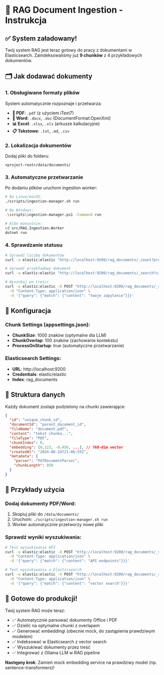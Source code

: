 # 📄 RAG Document Ingestion - Instrukcja

## ✅ System załadowany!

Twój system RAG jest teraz gotowy do pracy z dokumentami w Elasticsearch. Zaindeksowaliśmy już **9 chunków** z 4 przykładowych dokumentów.

## 🗂 Jak dodawać dokumenty

### 1. Obsługiwane formaty plików

System automatycznie rozpoznaje i przetwarza:

- **📄 PDF**: `.pdf` (z użyciem iText7)
- **📝 Word**: `.docx`, `.doc` (DocumentFormat.OpenXml)
- **📊 Excel**: `.xlsx`, `.xls` (arkusze kalkulacyjne)
- **📋 Tekstowe**: `.txt`, `.md`, `.csv`

### 2. Lokalizacja dokumentów

Dodaj pliki do folderu:
```
<project-root>/data/documents/
```

### 3. Automatyczne przetwarzanie

Po dodaniu plików uruchom ingestion worker:

```bash
# Na Linux/macOS:
./scripts/ingestion-manager.sh run

# Na Windows:
.\scripts\ingestion-manager.ps1 -Command run

# Albo manualnie:
cd src/RAG.Ingestion.Worker
dotnet run
```

### 4. Sprawdzanie statusu

```bash
# Sprawdź liczbę dokumentów
curl -u elastic:elastic "http://localhost:9200/rag_documents/_count?pretty"

# Sprawdź przykładowy dokument
curl -u elastic:elastic "http://localhost:9200/rag_documents/_search?size=1&pretty"

# Wyszukaj po treści
curl -u elastic:elastic -X POST "http://localhost:9200/rag_documents/_search?pretty" \
  -H "Content-Type: application/json" \
  -d '{"query": {"match": {"content": "twoje zapytanie"}}}'
```

## 🔧 Konfiguracja

### Chunk Settings (appsettings.json):
- **ChunkSize**: 1000 znaków (optymalne dla LLM)
- **ChunkOverlap**: 100 znaków (zachowanie kontekstu)
- **ProcessOnStartup**: true (automatyczne przetwarzanie)

### Elasticsearch Settings:
- **URL**: http://localhost:9200
- **Credentials**: elastic/elastic
- **Index**: rag_documents

## 📁 Struktura danych

Każdy dokument zostaje podzielony na chunki zawierające:

```json
{
  "id": "unique_chunk_id",
  "documentId": "parent_document_id", 
  "fileName": "document.pdf",
  "content": "tekst chunka...",
  "fileType": "PDF",
  "chunkIndex": 0,
  "embedding": [0.123, -0.456, ...], // 768-dim vector
  "createdAt": "2024-08-24T21:06:55Z",
  "metadata": {
    "parser": "PdfDocumentParser",
    "chunkLength": 950
  }
}
```

## 🚀 Przykłady użycia

### Dodaj dokumenty PDF/Word:
1. Skopiuj pliki do `/data/documents/`
2. Uruchom: `./scripts/ingestion-manager.sh run`
3. Worker automatycznie przetworzy nowe pliki

### Sprawdź wyniki wyszukiwania:
```bash
# Test wyszukiwania API
curl -u elastic:elastic -X POST "http://localhost:9200/rag_documents/_search" \
  -H "Content-Type: application/json" \
  -d '{"query": {"match": {"content": "API endpoints"}}}'

# Test wyszukiwania o Elasticsearch
curl -u elastic:elastic -X POST "http://localhost:9200/rag_documents/_search" \
  -H "Content-Type: application/json" \
  -d '{"query": {"match": {"content": "vector search"}}}'
```

## 🎯 Gotowe do produkcji!

Twój system RAG może teraz:
- ✅ Automatycznie parsować dokumenty Office i PDF
- ✅ Dzielić na optymalne chunki z overlapem
- ✅ Generować embeddingi (obecnie mock, do zastąpienia prawdziwym modelem)
- ✅ Indeksować w Elasticsearch z vector search
- ✅ Wyszukiwać dokumenty przez treść
- ✅ Integrować z Ollama LLM w RAG pipeline

**Następny krok**: Zamień mock embedding service na prawdziwy model (np. sentence-transformers)!
